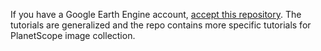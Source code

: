 If you have a Google Earth Engine account, [accept this repository](https://code.earthengine.google.com/?accept_repo=users/samapriya/education-research). The tutorials are generalized and the repo contains more specific tutorials for PlanetScope image collection.

